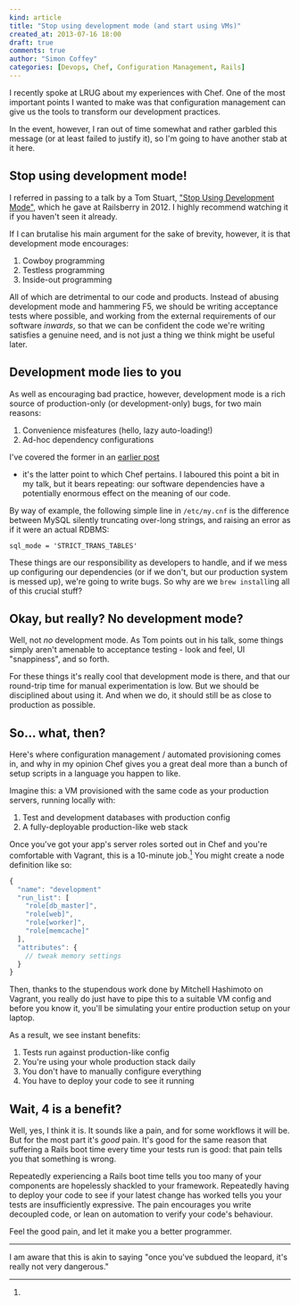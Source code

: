 ```yaml
---
kind: article
title: "Stop using development mode (and start using VMs)"
created_at: 2013-07-16 18:00
draft: true
comments: true
author: "Simon Coffey"
categories: [Devops, Chef, Configuration Management, Rails]
---
```


I recently spoke at LRUG about my experiences with Chef. One of the most
important points I wanted to make was that configuration management can
give us the tools to transform our development practices.

In the event, however, I ran out of time somewhat and rather garbled
this message (or at least failed to justify it), so I'm going to have
another stab at it here.

## Stop using development mode!

I referred in passing to a talk by a Tom Stuart, ["Stop Using
Development Mode"](http://www.youtube.com/watch?v=TQrEKwb5lR0), which he
gave at Railsberry in 2012. I highly recommend watching it if you
haven't seen it already.

If I can brutalise his main argument for the sake of brevity, however,
it is that development mode encourages:

1. Cowboy programming
2. Testless programming
3. Inside-out programming

All of which are detrimental to our code and products. Instead of
abusing development mode and hammering F5, we should be writing
acceptance tests where possible, and working from the external
requirements of our software *inwards*, so that we can be confident the
code we're writing satisfies a genuine need, and is not just a thing we
think might be useful later.

## Development mode lies to you

As well as encouraging bad practice, however, development mode is a rich
source of production-only (or development-only) bugs, for two main
reasons:

1. Convenience misfeatures (hello, lazy auto-loading!)
2. Ad-hoc dependency configurations

I've covered the former in an [earlier
post](http://urbanautomaton.com/blog/2013/08/27/rails-autoloading-hell/)
- it's the latter point to which Chef pertains. I laboured this point a
bit in my talk, but it bears repeating: our software dependencies have a
potentially enormous effect on the meaning of our code.

By way of example, the following simple line in `/etc/my.cnf` is the
difference between MySQL silently truncating over-long strings, and
raising an error as if it were an actual RDBMS:

```
sql_mode = 'STRICT_TRANS_TABLES'
```

These things are our responsibility as developers to handle, and if we
mess up configuring our dependencies (or if we don't, but our production
system is messed up), we're going to write bugs. So why are we `brew
install`ing all of this crucial stuff?

## Okay, but really? No development mode?

Well, not *no* development mode. As Tom points out in his talk, some
things simply aren't amenable to acceptance testing - look and feel, UI
"snappiness", and so forth.

For these things it's really cool that development mode is there, and
that our round-trip time for manual experimentation is low. But we
should be disciplined about using it. And when we do, it should still be
as close to production as possible.

## So... what, then?

Here's where configuration management / automated provisioning comes in,
and why in my opinion Chef gives you a great deal more than a bunch of
setup scripts in a language you happen to like.

Imagine this: a VM provisioned with the same code as your production
servers, running locally with:

1. Test and development databases with production config
2. A fully-deployable production-like web stack

Once you've got your app's server roles sorted out in Chef and
you're comfortable with Vagrant, this is a 10-minute job.[^1] You might
create a node definition like so:

```javascript
{
  "name": "development"
  "run_list": [
    "role[db_master]",
    "role[web]",
    "role[worker]",
    "role[memcache]"
  ],
  "attributes": {
    // tweak memory settings
  }
}
```

Then, thanks to the stupendous work done by Mitchell Hashimoto on
Vagrant, you really do just have to pipe this to a suitable VM config
and before you know it, you'll be simulating your entire production
setup on your laptop.

As a result, we see instant benefits:

1. Tests run against production-like config
2. You're using your whole production stack daily
3. You don't have to manually configure everything
4. You have to deploy your code to see it running

## Wait, 4 is a benefit?

Well, yes, I think it is. It sounds like a pain, and for some workflows
it will be. But for the most part it's *good* pain. It's good for the
same reason that suffering a Rails boot time every time your tests run
is good: that pain tells you that something is wrong.

Repeatedly experiencing a Rails boot time tells you too many of your
components are hopelessly shackled to your framework. Repeatedly having
to deploy your code to see if your latest change has worked tells you
your tests are insufficiently expressive. The pain encourages you write
decoupled code, or lean on automation to verify your code's behaviour.

Feel the good pain, and let it make you a better programmer.

---

[^1]:
  I am aware that this is akin to saying "once you've subdued the
  leopard, it's really not very dangerous."
